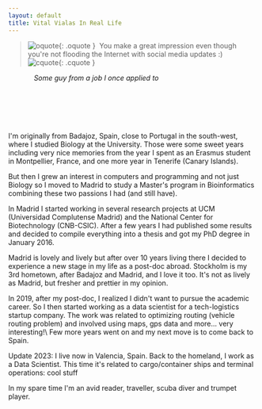 ```yaml
---
layout: default
title: Vital Vialas In Real Life
---
```



 

> ![oquote]({{site.url}}/assets/img/openquote.svg){: .oquote } &nbsp;You make a great impression even though you're not flooding the Internet with social media updates :) &nbsp;	![cquote]({{site.url}}/assets/img/closequote.svg){: .cquote } 


<p style="text-align: right; margin-right: 200px; ">
<cite >Some guy from a job I once applied to</cite>
</p>

<p style="clear:both; margin-top: 100px;">
I'm originally from Badajoz, Spain, close to Portugal in the south-west, where I studied Biology at the University. Those were some sweet years including very nice
memories from the year I spent as an Erasmus student in Montpellier, France, and one more year in Tenerife (Canary Islands).
</p>
<p>But then I grew an interest in computers and programming and not just Biology so I moved to Madrid to study a Master's program
in Bioinformatics combining these two passions I had (and still have).
  
In Madrid I started working in several research projects at UCM (Universidad Complutense Madrid) and the National Center
for Biotechnology (CNB-CSIC). After a few years I had published some results and decided to compile everything into a 
thesis and got my PhD degree in January 2016. 
</p>
<p>
Madrid is lovely and lively but after over 10 years living there I decided to experience a new stage in my life as a post-doc abroad.
Stockholm is my 3rd hometown, after Badajoz and Madrid, and I love it too. It's not as lively as Madrid, but fresher and prettier in my opinion.
</p>

<p>  
In 2019, after my post-doc, I realized I didn't want to pursue the academic career. So I then started working as a data scientist for a tech-logistics startup company.
The work was related to optimizing routing (vehicle routing problem) and involved using maps, gps data and more... very interesting!\
Few more years went on and my next move is to come back to Spain. 
</p>
<p>
Update 2023: I live now in Valencia, Spain. Back to the homeland, I work as a Data Scientist. This time it's related to cargo/container ships and terminal operations: cool stuff
</p>
<p>
In my spare time I'm an avid reader, traveller, scuba diver and trumpet player.
</p>


